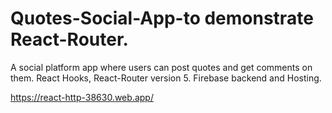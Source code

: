 # Quotes-Social-App-to demonstrate React-Router.
A social platform app where users can post quotes and get comments on them. React Hooks, React-Router version 5.
Firebase backend and Hosting.

https://react-http-38630.web.app/
